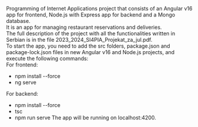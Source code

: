 Programming of Internet Applications project that consists of an Angular v16 app for frontend, Node.js with Express app for backend and a Mongo database.<br>
It is an app for managing restaurant reservations and deliveries.<br>
The full description of the project with all the functionalities written in Serbian is in the file 2023_2024_SI4PIA_Projekat_za_jul.pdf.<br>
To start the app, you need to add the src folders, package.json and package-lock.json files in new Angular v16 and Node.js projects, and execute the following commands:<br>
For frontend:<br>
- npm install --force<br>
- ng serve<br>

For backend:<br>
- npm install --force<br>
- tsc<br>
- npm run serve
The app will be running on localhost:4200.

